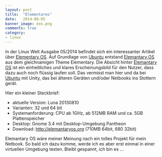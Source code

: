 ```yaml
---
layout: post
title:  "Elementares"
date:   2014-08-05 
banner_image: eos.png
comments: true
category: 
- linux
---
```

In der Linux Welt Ausgabe 05/2014 befindet sich ein interessanter Artikel über [Elementary OS](http://elemantaryos.org). 
Auf Grundlage von [Ubuntu](http://ubuntu.com) entstand [Elemantary OS](http://elemantaryos.org) aus dem gleichnamigen Theme Elementary. Die Absicht hinter [Elemantary OS](http://elemantaryos.org) ist ein einheitliches und klares Erscheinungsbild für den Nutzer, dass dazu auch noch flüssig laufen soll. 
Das vermisst man hier und da bei [Ubuntu](http://ubuntu.com) mit Unity, das bei älteren Geräten und/oder Netbooks ins Stottern gerät.

Hier ein kleiner Steckbrief:

* aktuelle Version: Luna 20130810
* Varianten: 32 und 64 bit
* Systemanforderung: CPU ab 1GHz, ab 512MB RAM und ca. 5GB Plattenspeicher
* Desktop: Gnome 3.4 mit Desktop-Umgebung Pantheon
* Download: http://elemantaryos.org (710MB 64bit, 680 32bit)

Elemantary OS wäre meiner Meinung nach ein tolles Projekt für mein Netbook. So bald ich dazu komme, werde ich es aber erst einmal in einer virtuellen Umgebung testen.
Bleibt gespannt, ich bin es ...